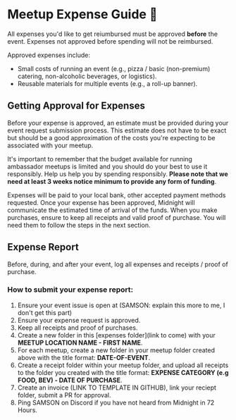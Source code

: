 # Meetup Expense Guide 🧾

All expenses you'd like to get reiumbursed must be approved **before** the event. Expenses not approved before spending will not be reimbursed.

Approved expenses include:
- Small costs of running an event (e.g., pizza / basic (non-premium) catering, non-alcoholic beverages,  or logistics).
- Reusable materials for multiple events (e.g., a roll-up banner).

## Getting Approval for Expenses

Before your expense is approved, an estimate must be provided during your event request submission process. This estimate does not have to be exact but should be a good approximation of the costs you're expecting to be associated with your meetup.

It's important to remember that the budget available for running ambassador meetups is limited and you should do your best to use it responsibly. Help us help you by spending responsibly. **Please note that we need at least 3 weeks notice minimum to provide any form of funding**.

Expenses will be paid to your local bank, other accepted payment methods requested. Once your expense has been approved, Midnight will communicate the estimated time of arrival of the funds. When you make purchases, ensure to keep all receipts and valid proof of purchase. You will need them to follow the steps in the next section.

## Expense Report

Before, during, and after your event, log all expenses and receipts / proof of purchase.

### How to submit your expense report:
1. Ensure your event issue is open at (SAMSON: explain this more to me, I don't get this part)
2. Ensure your expense request is approved.
3. Keep all receipts and proof of purchases.
4. Create a new folder in this [expenses folder](link to come) with your **MEETUP LOCATION NAME - FIRST NAME**.
5. For each meetup, create a new folder in your meetup folder created above with the title format: **DATE-OF-EVENT**.
6. Create a receipt folder within your meetup folder, and upload all receipts to the folder you created with the title format: **EXPENSE CATEGORY (e.g FOOD, BEV) - DATE OF PURCHASE**.
7. Create an invoice (LINK TO TEMPLATE IN GITHUB), link your reciept folder, submit a PR for approval.
8. Ping SAMSON on Discord if you have not heard from Midnight in 72 Hours.
